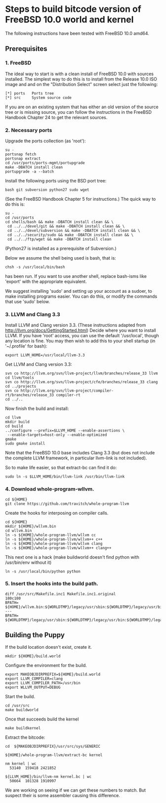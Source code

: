 #  Steps to build bitcode version of FreeBSD 10.0 world and kernel

The following instructions have been tested with FreeBSD 10.0 amd64.

##  Prerequisites

### 1. FreeBSD

The ideal way to start is with a clean install of FreeBSD 10.0 with 
sources installed. The simplest way to do this is to install from the 
Release 10.0 ISO image and and on the "Distribution Select" screen 
select just the following:

    [*] ports   Ports tree
    [*] src     System source code

If you are on an existing system that has either an old version of the 
source tree or is missing source, you can follow the instructions in the 
FreeBSD Handbook Chapter 24 to get the relevant sources.

### 2. Necessary ports

Upgrade the ports collection (as 'root'):

    su -
    portsnap fetch
    portsnap extract
    cd /usr/ports/ports-mgmt/portupgrade
    make -DBATCH install clean
    portupgrade -a --batch

Install the following ports using the BSD port tree: 

    bash git subversion python27 sudo wget

(See the FreeBSD Handbook Chapter 5 for instructions.)
The quick way to do this is:

    su -
    cd /usr/ports
    cd shells/bash && make -DBATCH install clean && \
     cd ../../devel/git && make -DBATCH install clean && \
     cd ../../devel/subversion && make -DBATCH install clean && \
     cd ../../security/sudo && make -DBATCH install clean && \
     cd ../../ftp/wget && make -DBATCH install clean

(Python27 is installed as a prerequisite of Subversion.)

Below we assume the shell being used is bash, that is:

    chsh -s /usr/local/bin/bash

has been run. If you want to use another shell, replace bash-isms like 
'export' with the appropriate equivalent.

We suggest installing 'sudo' and setting up your account as a sudoer, to 
make installing programs easier. You can do this, or modify the commands 
that use 'sudo' below.

### 3. LLVM and Clang 3.3

Install LLVM and Clang version 3.3. (These instructions adapted from 
http://llvm.org/docs/GettingStarted.html) Decide where you want to 
install LLVM. If you have 'root' access, you can use the default 
'/usr/local', though any location is fine. You may then wish to add this 
to your shell startup (in '~/.profile' for bash):

    export LLVM_HOME=/usr/local/llvm-3.3

Get LLVM and Clang version 3.3:

    svn co http://llvm.org/svn/llvm-project/llvm/branches/release_33 llvm
    cd llvm/tools
    svn co http://llvm.org/svn/llvm-project/cfe/branches/release_33 clang
    cd ../projects
    svn co http://llvm.org/svn/llvm-project/compiler-rt/branches/release_33 compiler-rt
    cd ../..

Now finish the build and install:

    cd llvm
    mkdir build
    cd build
    ../configure --prefix=$LLVM_HOME --enable-assertions \
     --enable-targets=host-only --enable-optimized
    gmake 
    sudo gmake install

Note that the FreeBSD 10.0 base includes Clang 3.3 (but does not include 
the complete LLVM framework, in particular llvm-link is not included).

So to make life easier, so that extract-bc can find it do:

    sudo ln -s $LLVM_HOME/bin/llvm-link /usr/bin/llvm-link
  

### 4. Download whole-program-wllvm.

    cd ${HOME}
    git clone https://github.com/travitch/whole-program-llvm

Create the hooks for interposing on compiler calls.

    cd ${HOME}
    mkdir ${HOME}/wllvm.bin
    cd wllvm.bin
    ln -s ${HOME}/whole-program-llvm/wllvm cc
    ln -s ${HOME}/whole-program-llvm/wllvm++ c++
    ln -s ${HOME}/whole-program-llvm/wllvm clang
    ln -s ${HOME}/whole-program-llvm/wllvm++ clang++

This next one is a hack (make buildworld doesn't find python with /usr/bin/env without it)

    ln -s /usr/local/bin/python python

### 5. Insert the hooks into the build path.

```
diff /usr/src/Makefile.inc1 Makefile.inc1.original 
180c180
BPATH=	${HOME}/wllvm.bin:${WORLDTMP}/legacy/usr/sbin:${WORLDTMP}/legacy/usr/bin:${WORLDTMP}/legacy/usr/games:${WORLDTMP}/legacy/bin
---
BPATH=	${WORLDTMP}/legacy/usr/sbin:${WORLDTMP}/legacy/usr/bin:${WORLDTMP}/legacy/usr/games:${WORLDTMP}/legacy/bin
```

## Building the Puppy

If the build location doesn't exist, create it.

    mkdir ${HOME}/build.world

Configure the environment for the build.

    export MAKEOBJDIRPREFIX=${HOME}/build.world
    export LLVM_COMPILER=clang
    export LLVM_COMPILER_PATH=/usr/bin
    export WLLVM_OUTPUT=DEBUG

Start the build.

    cd /usr/src
    make buildworld

Once that succeeds build the kernel

    make buildkernel

Extract the bitcode:


    cd  ${MAKEOBJDIRPREFIX}/usr/src/sys/GENERIC

    ${HOME}/whole-program-llvm/extract-bc kernel

    nm kernel | wc
      53140  159418 2421852

    ${LLVM_HOME}/bin/llvm-nm kernel.bc | wc
      50664  101328 1910997

We are working on seeing if we can get these numbers to match.
But suspect their is some assembler causing this difference.


